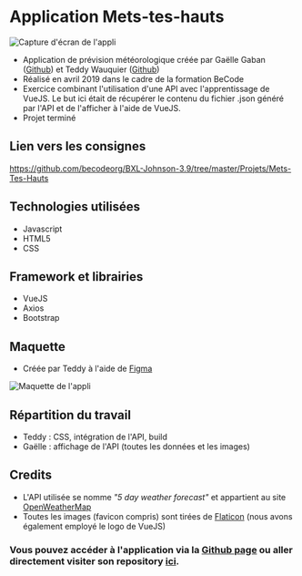 # Application Mets-tes-hauts

![Capture d'écran de l'appli](vuejs/src/assets/model/screenshut.png "Maquette")  

* Application de prévision météorologique créée par Gaëlle Gaban  ([Github](https://github.com/Gaellga)) et Teddy Wauquier ([Github](https://github.com/Elleonors))  
* Réalisé en avril 2019 dans le cadre de la formation BeCode  
* Exercice combinant l'utilisation d'une API avec l'apprentissage de VueJS. Le but ici était de récupérer le contenu du fichier .json généré par l'API et de l'afficher à l'aide de VueJS.  
* Projet terminé  

## Lien vers les consignes
https://github.com/becodeorg/BXL-Johnson-3.9/tree/master/Projets/Mets-Tes-Hauts


## Technologies utilisées  

* Javascript  
* HTML5  
* CSS  

## Framework et librairies

* VueJS  
* Axios  
* Bootstrap  

## Maquette

* Créée par Teddy à l'aide de [Figma](https://www.figma.com/)  

![Maquette de l'appli](vuejs/src/assets/model/Mets-tes-hauts.png "Maquette")  


## Répartition du travail  

* Teddy : CSS, intégration de l'API, build
* Gaëlle : affichage de l'API (toutes les données et les images)

## Credits
* L'API utilisée se nomme *"5 day weather forecast"* et appartient au site [OpenWeatherMap](https://openweathermap.org/)  
* Toutes les images (favicon compris) sont tirées de [Flaticon](https://www.flaticon.com/packs/space-weather) (nous avons également employé le logo de VueJS)

  
### Vous pouvez accéder à l'application via la [Github page](https://elleonors.github.io/Mets-tes-hauts/) ou aller directement visiter son repository [ici](https://github.com/Elleonors/Mets-tes-hauts).
